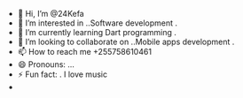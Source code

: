 - 👋 Hi, I’m @24Kefa
- 👀 I’m interested in ..Software development .
- 🌱 I’m currently learning Dart programming .
- 💞️ I’m looking to collaborate on ..Mobile apps development .
- 📫 How to reach me +255758610461
- 😄 Pronouns: ...
- ⚡ Fun fact: . I love music
- 

<!---
24Kefa/24Kefa is a ✨ special ✨ repository because its `README.md` (this file) appears on your GitHub profile.
You can click the Preview link to take a look at your changes.
--->
